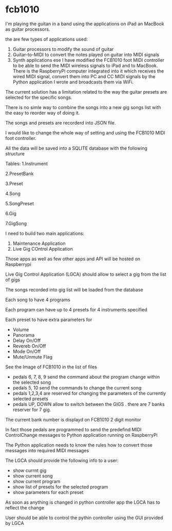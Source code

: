 # fcb1010

I'm playing the guitan in a band using the applications on iPad an MacBook as guitar processors.

the are few types of applications used:
  1. Guitar processors to modify the sound of guitar
  2. Guitar-to-MIDI to convert the notes played on guitar into MIDI signals
  3. Synth applications
  ese
I have modified the FCB1010 foot MIDI controller to be able to send the MIDI wireless signals 
to iPad and to MacBook. There is the RaspberryPi computer integrated into it which receives the wired MIDI signal,
convert them into PC and CC MIDI signals by the Python application I wrote and broadcasts them via WiFi.


The current solution has a limitation related to the way the guitar presets are selected for the specific songs.

There is no simle way to combine the songs into a new gig songs list with the easy to reorder way of doing it.


The songs and presets are recorderd into JSON file.

I would like to change the whole way of setting and using the FCB1010 MIDI foot controller.


All the data will be saved into a SQLITE database with the following structure

Tables:
1.Instrument
  
2.PresetBank

3.Preset

4.Song

5.SongPreset

6.Gig

7.GigSong


I need to build two main applications:

1. Maintenance Application
2. Live Gig COntrol Application

Those apps as well as few other apps and API will be hosted on Raspberrypi


Live Gig Control Application (LGCA) should allow to select a gig from the list of gigs 

The songs recorded into gig list will be loaded from the database

Each song to have 4 programs

Each program can have up to 4 presets for 4 instruments specified

Each preset to have extra parameters for 

  - Volume
  - Panorama
  - Delay On/Off
  - Revereb On/Off 
  - Mode On/Off
  - Mute/Unmute Flag 

See the Image of FCB1010 in the list of files

- pedals 6, 7, 8, 9 send the command about the program change within the selected song
- pedals 5, 10 send the commands to change the current song
- pedals 1,2,3,4 are reserved for changing the parameters of the currently selected presets
- pedals UP, DOWN allow to switch between the GIGS . there are 7 banks reserver for 7 gig.

The current bank number is displayd on FCB1010 2 digit monitor 

In fact those pedals are programmed to send the predefind MIDI ControlChange messages to Python application running on RaspberryPi

The Python application needs to know the rules how to convert those messages into required MIDI messages

The LGCA should provide the following info to a user:

- show currnt gig
- show current song
- show current program
- show list of presets for the selected program
- show parameters for each preset

As soon as anything is changed in python controller app the LGCA has to reflect the change

User should be able to control the pythin controller using the GUI provided by LGCA

 
